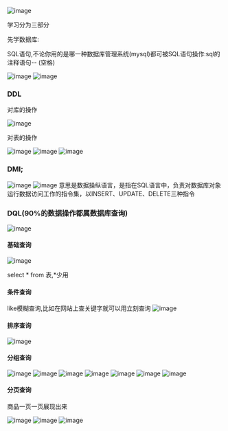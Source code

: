 ![image](https://user-images.githubusercontent.com/65000660/172336147-c7ae66bf-a644-4d78-a008-0b191adce2e2.png)

学习分为三部分





先学数据库:

SQL语句,不论你用的是哪一种数据库管理系统(mysql)都可被SQL语句操作:sql的注释语句-- (空格)

![image](https://user-images.githubusercontent.com/65000660/172336182-923cb37d-bcec-4f45-a0b0-2e284ce4f181.png)
![image](https://user-images.githubusercontent.com/65000660/172336206-536434a5-b740-410b-91e0-e540b53a143b.png)




### DDL

对库的操作

![image](https://user-images.githubusercontent.com/65000660/172336262-5eb65ab4-f0eb-47ad-aad0-b6601bccad78.png)





对表的操作



![image](https://user-images.githubusercontent.com/65000660/172336336-0150eb72-6831-4cbb-aa73-65d0e00214b9.png)
![image](https://user-images.githubusercontent.com/65000660/172336371-01fe1876-180f-46b4-a197-d8d5b7231e7f.png)
![image](https://user-images.githubusercontent.com/65000660/172336387-c7d315ed-90d8-4aca-81d8-9a1ac5787c33.png)




### DMl;

![image](https://user-images.githubusercontent.com/65000660/172336433-a0ffe15f-4b84-43b1-a16c-1f6f7f8ed74f.png)
![image](https://user-images.githubusercontent.com/65000660/172336459-dc50935b-9be9-410e-b206-f6bb6d2f933d.png)
意思是数据操纵语言，是指在SQL语言中，负责对数据库对象运行数据访问工作的指令集，以INSERT、UPDATE、DELETE三种指令



### DQL(90%的数据操作都属数据库查询)

![image](https://user-images.githubusercontent.com/65000660/172336617-84d115da-2d2a-49a6-89c1-6da46a07dae9.png)



#### 基础查询

![image](https://user-images.githubusercontent.com/65000660/172336656-4ea696a5-e7f0-4c61-9934-1cb2dce4506c.png)


select * from 表,*少用

#### 条件查询

like模糊查询,比如在网站上查关键字就可以用立刻查询
![image](https://user-images.githubusercontent.com/65000660/172336691-14ad99bd-e051-4bce-be4a-da3c9ef716f1.png)



#### 排序查询

![image](https://user-images.githubusercontent.com/65000660/172336732-2eb355d3-580c-4225-8c49-e5b0a7bcc7da.png)


#### 分组查询
![image](https://user-images.githubusercontent.com/65000660/172336798-f48bca13-eda5-4cba-88be-fb3fbb26179a.png)
![image](https://user-images.githubusercontent.com/65000660/172336818-b035e490-544a-4149-ba5a-ed42d9e20bf8.png)
![image](https://user-images.githubusercontent.com/65000660/172336838-a20537be-730a-49b9-aafe-8450dbeef737.png)
![image](https://user-images.githubusercontent.com/65000660/172336858-0a37ffd4-4945-457a-a194-f6b79edbe150.png)
![image](https://user-images.githubusercontent.com/65000660/172336876-0e5841bb-da4b-453c-84e7-91b724c81740.png)
![image](https://user-images.githubusercontent.com/65000660/172336897-67ecb32d-064e-44d7-a231-d4305a872c0e.png)
![image](https://user-images.githubusercontent.com/65000660/172336913-c857c5c4-3e2d-46e1-93f7-36a5fcbf0e98.png)





#### 分页查询

商品一页一页展现出来

![image](https://user-images.githubusercontent.com/65000660/172336936-ffdb7f7d-3044-4a92-993a-c8f06a433d3c.png)
![image](https://user-images.githubusercontent.com/65000660/172336966-004404dc-7d42-44dd-8f11-a3d966a8496e.png)
![image](https://user-images.githubusercontent.com/65000660/172336999-f2846a0f-1aaa-4158-99e7-0975e9bcc3be.png)
